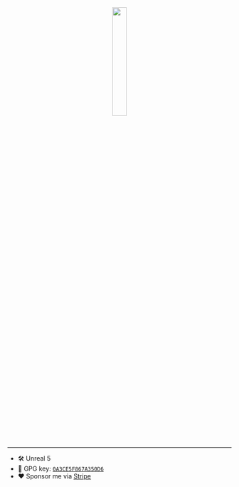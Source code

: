 <div align="center">
<picture>
    <source media="(prefers-color-scheme: dark)" srcset="https://github.com/ArthurSegato/ArthurSegato/assets/19919287/5af208a5-268d-47e6-bc78-4118c683f7a3">
    <img width="25%" src="https://github.com/ArthurSegato/ArthurSegato/assets/19919287/b969cee0-a2ba-4ea6-950b-f290c1fb4b90">
</picture>
</div>

---

- 🛠️ Unreal 5
- 🔑 GPG key: [`0A3CE5F867A350D6`](https://github.com/seh-GAH-toh.gpg)
- ❤️ Sponsor me via [Stripe](https://donate.stripe.com/9AQbMl1Pt5DV4i4288)

